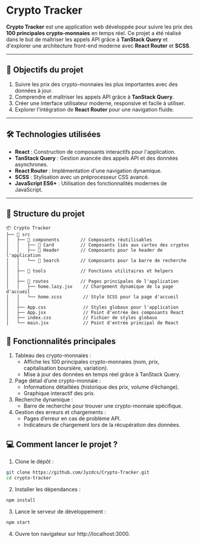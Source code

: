 # Crypto Tracker

**Crypto Tracker** est une application web développée pour suivre les prix des **100 principales crypto-monnaies** en temps réel. Ce projet a été réalisé dans le but de maîtriser les appels API grâce à **TanStack Query** et d'explorer une architecture front-end moderne avec **React Router** et **SCSS**.

---

## 🚀 Objectifs du projet

1. Suivre les prix des crypto-monnaies les plus importantes avec des données à jour.
2. Comprendre et maîtriser les appels API grâce à **TanStack Query**.
3. Créer une interface utilisateur moderne, responsive et facile à utiliser.
4. Explorer l'intégration de **React Router** pour une navigation fluide.

---

## 🛠️ Technologies utilisées

- **React** : Construction de composants interactifs pour l'application.
- **TanStack Query** : Gestion avancée des appels API et des données asynchrones.
- **React Router** : Implémentation d'une navigation dynamique.
- **SCSS** : Stylisation avec un préprocesseur CSS avancé.
- **JavaScript ES6+** : Utilisation des fonctionnalités modernes de JavaScript.

---

## 📂 Structure du projet

```plaintext
📦 Crypto Tracker
├── 📂 src
│   ├── 📂 components        // Composants réutilisables
│   │   ├── 📂 Card          // Composants liés aux cartes des cryptos
│   │   ├── 📂 Header        // Composants pour le header de l'application
│   │   └── 📂 Search        // Composants pour la barre de recherche
│   │
│   ├── 📂 tools             // Fonctions utilitaires et helpers
│   │
│   ├── 📂 routes            // Pages principales de l'application
│   │   ├── home.lazy.jsx    // Chargement dynamique de la page d'accueil
│   │   └── home.scss        // Style SCSS pour la page d'accueil
│   │
│   ├── App.css              // Styles globaux pour l'application
│   ├── App.jsx              // Point d'entrée des composants React
│   ├── index.css            // Fichier de styles globaux
│   └── main.jsx             // Point d'entrée principal de React
```
## 🌟 Fonctionnalités principales
1. Tableau des crypto-monnaies :
   - Affiche les 100 principales crypto-monnaies (nom, prix, capitalisation boursière, variation).
   - Mise à jour des données en temps réel grâce à TanStack Query.
2. Page détail d’une crypto-monnaie :
   - Informations détaillées (historique des prix, volume d’échange).
   - Graphique interactif des prix.
3. Recherche dynamique :
   - Barre de recherche pour trouver une crypto-monnaie spécifique.
4. Gestion des erreurs et chargements :
   - Pages d’erreur en cas de problème API.
   - Indicateurs de chargement lors de la récupération des données.

## 💻 Comment lancer le projet ?

1. Clone le dépôt :
```bash
git clone https://github.com/Jyzdcs/Crypto-Tracker.git
cd crypto-tracker
```
2. Installer les dépendances :
```bash
npm install
```
3. Lance le serveur de développement :
```bash
npm start
```  
4. Ouvre ton navigateur sur http://localhost:3000.
